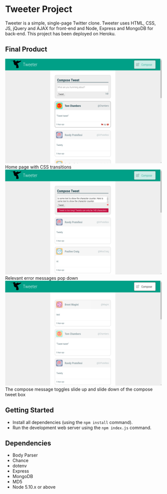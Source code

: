 # Tweeter Project

Tweeter is a simple, single-page Twitter clone. Tweeter uses HTML, CSS, JS, jQuery and AJAX for front-end and Node, Express and MongoDB for back-end. This project has been deployed on Heroku.

## Final Product

![Home page with CSS transitions](https://github.com/geoffmphillips/tweeter/blob/master/docs/csstransition.png)
Home page with CSS transitions
![Relevant error messages pop down](https://github.com/geoffmphillips/tweeter/blob/master/docs/error.png)
Relevant error messages pop down
![The compose message toggles slide up and slide down of the compose tweet box](https://github.com/geoffmphillips/tweeter/blob/master/docs/compose.png)
The compose message toggles slide up and slide down of the compose tweet box

## Getting Started

- Install all dependencies (using the ```npm install``` command).
- Run the development web server using the ```npm index.js``` command.

## Dependencies

- Body Parser
- Chance
- dotenv
- Express
- MongoDB
- MD5
- Node 5.10.x or above
